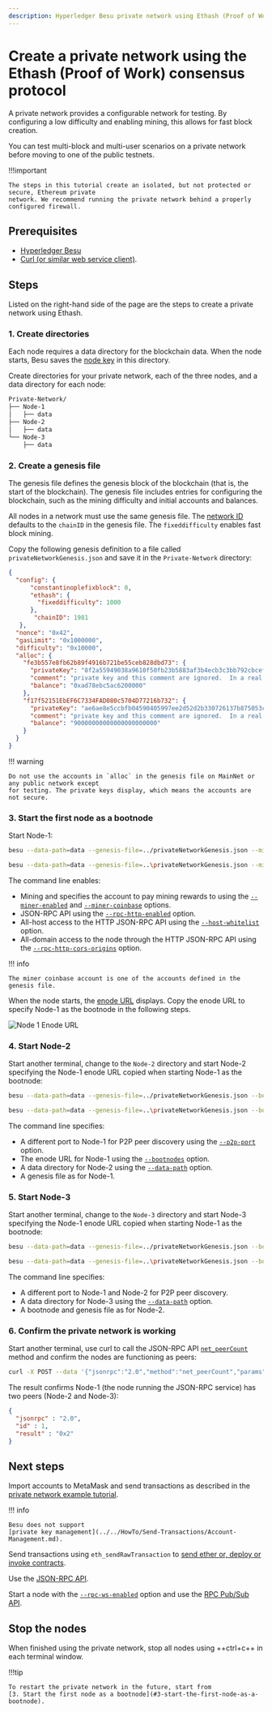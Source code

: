 ```yaml
---
description: Hyperledger Besu private network using Ethash (Proof of Work) Consensus Protocol tutorial
---
```


# Create a private network using the Ethash (Proof of Work) consensus protocol

A private network provides a configurable network for testing. By configuring a low difficulty and
enabling mining, this allows for fast block creation.

You can test multi-block and multi-user scenarios on a private network before moving to one of the
public testnets.

!!!important

    The steps in this tutorial create an isolated, but not protected or secure, Ethereum private
    network. We recommend running the private network behind a properly configured firewall.

## Prerequisites

* [Hyperledger Besu](../../HowTo/Get-Started/Install-Binaries.md)
* [Curl (or similar web service client)](https://curl.haxx.se/download.html).

## Steps

Listed on the right-hand side of the page are the steps to create a private network using Ethash.

### 1. Create directories

Each node requires a data directory for the blockchain data. When the node starts, Besu saves the
[node key](../../Concepts/Node-Keys.md) in this directory.

Create directories for your private network, each of the three nodes, and a data directory for each
node:

```bash
Private-Network/
├── Node-1
│   ├── data
├── Node-2
│   ├── data
└── Node-3
    ├── data
```

### 2. Create a genesis file

The genesis file defines the genesis block of the blockchain (that is, the start of the
blockchain). The genesis file includes entries for configuring the blockchain, such as the mining
difficulty and initial accounts and balances.

All nodes in a network must use the same genesis file. The
[network ID](../../Concepts/NetworkID-And-ChainID.md) defaults to the `chainID` in the genesis
file. The `fixeddifficulty` enables fast block mining.

Copy the following genesis definition to a file called `privateNetworkGenesis.json` and save it in
the `Private-Network` directory:

```json
{
  "config": {
      "constantinoplefixblock": 0,
      "ethash": {
        "fixeddifficulty": 1000
      },
       "chainID": 1981
   },
  "nonce": "0x42",
  "gasLimit": "0x1000000",
  "difficulty": "0x10000",
  "alloc": {
    "fe3b557e8fb62b89f4916b721be55ceb828dbd73": {
      "privateKey": "8f2a55949038a9610f50fb23b5883af3b4ecb3c3bb792cbcefbd1542c692be63",
      "comment": "private key and this comment are ignored.  In a real chain, the private key should NOT be stored",
      "balance": "0xad78ebc5ac6200000"
    },
    "f17f52151EbEF6C7334FAD080c5704D77216b732": {
      "privateKey": "ae6ae8e5ccbfb04590405997ee2d52d2b330726137b875053c36d94e974d162f",
      "comment": "private key and this comment are ignored.  In a real chain, the private key should NOT be stored",
      "balance": "90000000000000000000000"
    }
  }
}
```

!!! warning

    Do not use the accounts in `alloc` in the genesis file on MainNet or any public network except
    for testing. The private keys display, which means the accounts are not secure.

### 3. Start the first node as a bootnode

Start Node-1:

```bash tab="MacOS"
besu --data-path=data --genesis-file=../privateNetworkGenesis.json --miner-enabled --miner-coinbase fe3b557e8fb62b89f4916b721be55ceb828dbd73 --rpc-http-enabled --host-whitelist="*" --rpc-http-cors-origins="all"
```

```bash tab="Windows"
besu --data-path=data --genesis-file=..\privateNetworkGenesis.json --miner-enabled --miner-coinbase fe3b557e8fb62b89f4916b721be55ceb828dbd73 --rpc-http-enabled --host-whitelist="*" --rpc-http-cors-origins="all"
```

The command line enables:

* Mining and specifies the account to pay mining rewards to using the
  [`--miner-enabled`](../../Reference/CLI/CLI-Syntax.md#miner-enabled) and
  [`--miner-coinbase`](../../Reference/CLI/CLI-Syntax.md#miner-coinbase) options.
* JSON-RPC API using the [`--rpc-http-enabled`](../../Reference/CLI/CLI-Syntax.md#rpc-http-enabled)
  option.
* All-host access to the HTTP JSON-RPC API using the
  [`--host-whitelist`](../../Reference/CLI/CLI-Syntax.md#host-whitelist) option.
* All-domain access to the node through the HTTP JSON-RPC API using the
  [`--rpc-http-cors-origins`](../../Reference/CLI/CLI-Syntax.md#rpc-http-cors-origins) option.

!!! info

    The miner coinbase account is one of the accounts defined in the genesis file.

When the node starts, the [enode URL](../../Concepts/Node-Keys.md#enode-url) displays. Copy the
enode URL to specify Node-1 as the bootnode in the following steps.

![Node 1 Enode URL](../../images/EnodeStartup.png)

### 4. Start Node-2

Start another terminal, change to the `Node-2` directory and start Node-2 specifying the Node-1
enode URL copied when starting Node-1 as the bootnode:

```bash tab="MacOS"
besu --data-path=data --genesis-file=../privateNetworkGenesis.json --bootnodes=<Node-1 Enode URL> --p2p-port=30304
```

```bash tab="Windows"
besu --data-path=data --genesis-file=..\privateNetworkGenesis.json --bootnodes=<Node-1 Enode URL> --p2p-port=30304
```

The command line specifies:

* A different port to Node-1 for P2P peer discovery using the
  [`--p2p-port`](../../Reference/CLI/CLI-Syntax.md#p2p-port) option.
* The enode URL for Node-1 using the
  [`--bootnodes`](../../Reference/CLI/CLI-Syntax.md#bootnodes) option.
* A data directory for Node-2 using the
  [`--data-path`](../../Reference/CLI/CLI-Syntax.md#data-path) option.
* A genesis file as for Node-1.

### 5. Start Node-3

Start another terminal, change to the `Node-3` directory and start Node-3 specifying the Node-1
enode URL copied when starting Node-1 as the bootnode:

```bash tab="MacOS"
besu --data-path=data --genesis-file=../privateNetworkGenesis.json --bootnodes=<Node-1 Enode URL> --p2p-port=30305
```

```bash tab="Windows"
besu --data-path=data --genesis-file=..\privateNetworkGenesis.json --bootnodes=<Node-1 Enode URL> --p2p-port=30305
```

The command line specifies:

* A different port to Node-1 and Node-2 for P2P peer discovery.
* A data directory for Node-3 using the
  [`--data-path`](../../Reference/CLI/CLI-Syntax.md#data-path) option.
* A bootnode and genesis file as for Node-2.

### 6. Confirm the private network is working

Start another terminal, use curl to call the JSON-RPC API
[`net_peerCount`](../../Reference/API-Methods.md#net_peercount) method and confirm the nodes are
functioning as peers:

```bash
curl -X POST --data '{"jsonrpc":"2.0","method":"net_peerCount","params":[],"id":1}' localhost:8545
```

The result confirms Node-1 (the node running the JSON-RPC service) has two peers (Node-2 and
Node-3):

```json
{
  "jsonrpc" : "2.0",
  "id" : 1,
  "result" : "0x2"
}
```

## Next steps

Import accounts to MetaMask and send transactions as described in the
[private network example tutorial].

!!! info

    Besu does not support
    [private key management](../../HowTo/Send-Transactions/Account-Management.md).

Send transactions using `eth_sendRawTransaction` to
[send ether or, deploy or invoke contracts](../../HowTo/Send-Transactions/Transactions.md).

Use the [JSON-RPC API](../../HowTo/Interact/APIs/Using-JSON-RPC-API.md).

Start a node with the [`--rpc-ws-enabled`](../../Reference/CLI/CLI-Syntax.md#rpc-ws-enabled) option
and use the [RPC Pub/Sub API](../../HowTo/Interact/APIs/RPC-PubSub.md).

## Stop the nodes

When finished using the private network, stop all nodes using ++ctrl+c++ in each terminal window.

!!!tip

    To restart the private network in the future, start from
    [3. Start the first node as a bootnode](#3-start-the-first-node-as-a-bootnode).

<!-- Links -->
[private network example tutorial]: ../Examples/Private-Network-Example.md#creating-a-transaction-using-metamask
